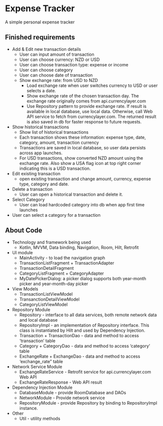 # Expense Tracker
A simple personal expense tracker

## Finished requirements
- Add & Edit new transaction details
    - User can input amount of transaction
    - User can choose currency: NZD or USD
    - User can choose transaction type: expense or income
    - User can choose category
    - User can choose date of transaction
    - Show exchange rate:  from USD to NZD
        - Load exchange rate when user switches currency to USD or user selects a date.
        - Show exchange rate of the chosen transaction day. The exchange rate originally comes from api.currencylayer.com
        - Use Repository pattern to provide exchange rate. If result is available in local database, use local data. Otherwise, call Web API service to fetch from currencylayer.com. The returned result is also saved in db for faster response to future requests.
- Show historical transactions
    - Show list of historical transactions
    - Each transaction shows these information: expense type, date, category, amount, transaction currency
    - Transactions are saved in local database, so user data persists across app launches.
    - For USD transactions, show converted NZD amount using the exchange rate. Also show a USA flag icon at top right corner indicating this is a USD transaction.
- Edit existing transaction
    - open existing transaction and change amount, currency, expense type, category and date.
- Delete a transaction
    - User can open a historical transaction and delete it.
- Select Category
    - User can load hardcoded category into db when app first time launches
- User can select a category for a transaction

## About Code
- Technology and framework being used
    - Kotlin, MVVM, Data binding, Navigation, Room, Hilt, Retrofit
- UI module
    - MainActivity - to load the navigation graph
    - TransactionListFragment + TransactionAdapter
    - TransactionDetailFragment
    - CategoryListFragment + CategoryAdapter
    - MyDatePickerDialog: a picker dialog supports both year-month picker and year-month-day picker
- View Models
    - TransactionListViewModel
    - TransanctionDetailViewModel
    -  CategoryListViewModel
- Repository Module
    - Repository - interface to all data services, both remote network data and local database
    - RepositoryImpl - an implementation of Repository interface. This class is instantiated by Hilt and used by Dependency Injection.
    - Transaction + TransactionDao - data and method to access ’transaction’ table
    - Category + CategoryDao - data and method to access  ‘category’ table
    - ExchangeRate + ExchangeDao - data and method to access ‘exchange_rate” table
- Network Service Module
    - ExchangeRateService - Retrofit service for api.currencylayer.com Web API
    - ExchangeRateResponse - Web API result
- Dependency Injection Module
    - DatabaseModule - provide RoomDatabase and DAOs
    - NetworkModule - Provide network service
    - RepositoryModule - provide Repository by binding to RepositoryImpl instance.
- Other
    - Util - utility methods

